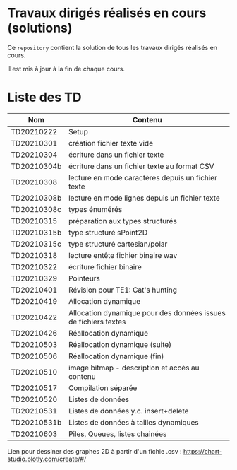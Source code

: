 # Travaux dirigés réalisés en cours (solutions)

Ce `repository` contient la solution de tous les travaux dirigés réalisés en cours.

Il est mis à jour à la fin de chaque cours.

# Liste des TD

| Nom | Contenu |
|---|---|
| TD20210222 | Setup |
| TD20210301 | création fichier texte vide |
| TD20210304 | écriture dans un fichier texte |
| TD20210304b | écriture dans un fichier texte au format CSV |
| TD20210308 | lecture en mode caractères depuis un fichier texte | 
| TD20210308b | lecture en mode lignes depuis un fichier texte |
| TD20210308c | types énumérés |
| TD20210315 | préparation aux types structurés |
| TD20210315b | type structuré sPoint2D |
| TD20210315c | type structuré cartesian/polar |
| TD20210318 | lecture entête fichier binaire wav |
| TD20210322 | écriture  fichier binaire |
| TD20210329 | Pointeurs  |
| TD20210401 | Révision pour TE1: Cat's hunting |
| TD20210419 | Allocation dynamique  |
| TD20210422 | Allocation dynamique pour des données issues de fichiers textes  |
| TD20210426 | Réallocation dynamique  |
| TD20210503 | Réallocation dynamique (suite) |
| TD20210506 | Réallocation dynamique (fin) |
| TD20210510 | image bitmap - description et accès au contenu |
| TD20210517 | Compilation séparée |
| TD20210520 | Listes de données |
| TD20210531 | Listes de données y.c. insert+delete |
| TD20210531b | Listes de données à tailles dynamiques |
| TD20210603 | Piles, Queues, listes chainées|  

Lien pour dessiner des graphes 2D à partir d'un fichie .csv : https://chart-studio.plotly.com/create/#/
